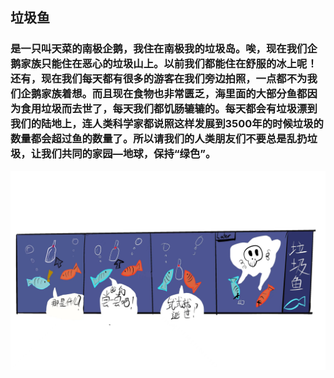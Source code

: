 ## 垃圾鱼
### 是一只叫天菜的南极企鹅，我住在南极我的垃圾岛。唉，现在我们企鹅家族只能住在恶心的垃圾山上。以前我们都能住在舒服的冰上呢！还有，现在我们每天都有很多的游客在我们旁边拍照，一点都不为我们企鹅家族着想。而且现在食物也非常匮乏，海里面的大部分鱼都因为食用垃圾而去世了，每天我们都饥肠辘辘的。每天都会有垃圾漂到我们的陆地上，连人类科学家都说照这样发展到3500年的时候垃圾的数量都会超过鱼的数量了。所以请我们的人类朋友们不要总是乱扔垃圾，让我们共同的家园—地球，保持“绿色”。
![This](./lajiyu.jpeg)
